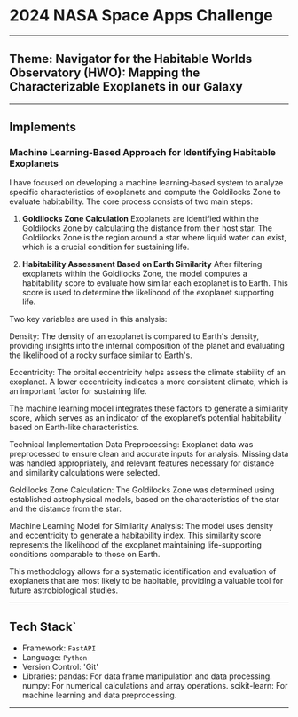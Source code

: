 # 2024 NASA Space Apps Challenge

---

## Theme: Navigator for the Habitable Worlds Observatory (HWO): Mapping the Characterizable Exoplanets in our Galaxy

---

## Implements

### Machine Learning-Based Approach for Identifying Habitable Exoplanets
I have focused on developing a machine learning-based system to analyze specific characteristics of exoplanets and compute the Goldilocks Zone to evaluate habitability. The core process consists of two main steps:

1. **Goldilocks Zone Calculation**
Exoplanets are identified within the Goldilocks Zone by calculating the distance from their host star. The Goldilocks Zone is the region around a star where liquid water can exist, which is a crucial condition for sustaining life.

2. **Habitability Assessment Based on Earth Similarity**
After filtering exoplanets within the Goldilocks Zone, the model computes a habitability score to evaluate how similar each exoplanet is to Earth. This score is used to determine the likelihood of the exoplanet supporting life.

Two key variables are used in this analysis:

Density: The density of an exoplanet is compared to Earth's density, providing insights into the internal composition of the planet and evaluating the likelihood of a rocky surface similar to Earth's.

Eccentricity: The orbital eccentricity helps assess the climate stability of an exoplanet. A lower eccentricity indicates a more consistent climate, which is an important factor for sustaining life.

The machine learning model integrates these factors to generate a similarity score, which serves as an indicator of the exoplanet’s potential habitability based on Earth-like characteristics.

Technical Implementation
Data Preprocessing: Exoplanet data was preprocessed to ensure clean and accurate inputs for analysis. Missing data was handled appropriately, and relevant features necessary for distance and similarity calculations were selected.

Goldilocks Zone Calculation: The Goldilocks Zone was determined using established astrophysical models, based on the characteristics of the star and the distance from the star.

Machine Learning Model for Similarity Analysis: The model uses density and eccentricity to generate a habitability index. This similarity score represents the likelihood of the exoplanet maintaining life-supporting conditions comparable to those on Earth.

This methodology allows for a systematic identification and evaluation of exoplanets that are most likely to be habitable, providing a valuable tool for future astrobiological studies.
     
---

## Tech Stack`
- Framework: `FastAPI`
- Language: `Python`
- Version Control: 'Git'
- Libraries:
        pandas: For data frame manipulation and data processing.
        numpy: For numerical calculations and array operations.
        scikit-learn: For machine learning and data preprocessing.    
---
